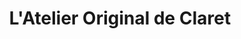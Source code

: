 ---
title: "L'Atelier Original de Claret"
url: /toulon/latelier-original-de-claret/
shop: boulangerie
---